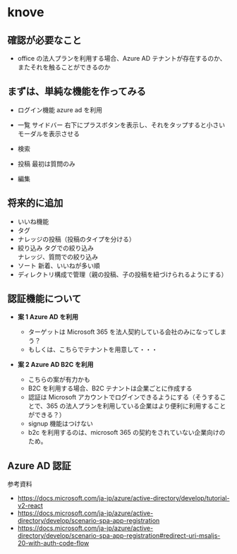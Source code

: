 # knove

## 確認が必要なこと

- office の法人プランを利用する場合、Azure AD テナントが存在するのか、またそれを触ることができるのか

## まずは、単純な機能を作ってみる

- ログイン機能
  azure ad を利用
- 一覧
  サイドバー
  右下にプラスボタンを表示し、それをタップすると小さいモーダルを表示させる

- 検索
- 投稿
  最初は質問のみ
- 編集

## 将来的に追加

- いいね機能
- タグ
- ナレッジの投稿（投稿のタイプを分ける）
- 絞り込み
  タグでの絞り込み<br>
  ナレッジ、質問での絞り込み
- ソート
  新着、いいねが多い順
- ディレクトリ構成で管理（親の投稿、子の投稿を紐づけられるようにする）

## 認証機能について

- **案 1 Azure AD を利用** <br>

  - ターゲットは Microsoft 365 を法人契約している会社のみになってしまう？
  - もしくは、こちらでテナントを用意して・・・

- **案 2 Azure AD B2C を利用** <br>
  - こちらの案が有力かも
  - B2C を利用する場合、B2C テナントは企業ごとに作成する
  - 認証は Microsoft アカウントでログインできるようにする（そうすることで、365 の法人プランを利用している企業はより便利に利用することができる？）
  - signup 機能はつけない
  - b2c を利用するのは、microsoft 365 の契約をされていない企業向けのため。

## Azure AD 認証

参考資料

- https://docs.microsoft.com/ja-jp/azure/active-directory/develop/tutorial-v2-react
- https://docs.microsoft.com/ja-jp/azure/active-directory/develop/scenario-spa-app-registration
- https://docs.microsoft.com/ja-jp/azure/active-directory/develop/scenario-spa-app-registration#redirect-uri-msaljs-20-with-auth-code-flow
